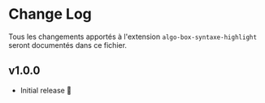 # Change Log

Tous les changements apportés à l'extension `algo-box-syntaxe-highlight` seront documentés dans ce fichier.

## v1.0.0

- Initial release 🚀
